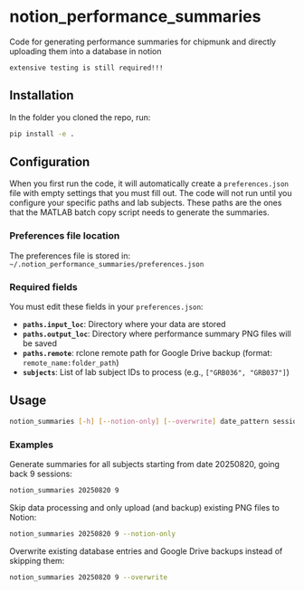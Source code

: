 # notion_performance_summaries
Code for generating performance summaries for chipmunk and directly uploading them into a database in notion

`extensive testing is still required!!!`

## Installation

In the folder you cloned the repo, run:
```bash
pip install -e .
```

## Configuration

When you first run the code, it will automatically create a `preferences.json` file with empty settings that you must fill out. The code will not run until you configure your specific paths and lab subjects. These paths are the ones that the MATLAB batch copy script needs to generate the summaries.

### Preferences file location

The preferences file is stored in:
`~/.notion_performance_summaries/preferences.json`

### Required fields

You must edit these fields in your `preferences.json`:

- **`paths.input_loc`**: Directory where your data are stored
- **`paths.output_loc`**: Directory where performance summary PNG files will be saved
- **`paths.remote`**: rclone remote path for Google Drive backup (format: `remote_name:folder_path`)
- **`subjects`**: List of lab subject IDs to process (e.g., `["GRB036", "GRB037"]`)

## Usage

```bash
notion_summaries [-h] [--notion-only] [--overwrite] date_pattern sessions_back
```

### Examples

Generate summaries for all subjects starting from date 20250820, going back 9 sessions:
```bash
notion_summaries 20250820 9
```

Skip data processing and only upload (and backup) existing PNG files to Notion:
```bash
notion_summaries 20250820 9 --notion-only
```

Overwrite existing database entries and Google Drive backups instead of skipping them:
```bash
notion_summaries 20250820 9 --overwrite
```
